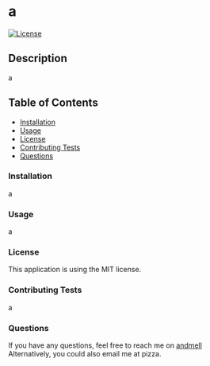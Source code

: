 # a
  [![License](https://img.shields.io/badge/License-MIT-yellow.svg)](https://opensource.org/licenses/MIT)
  ## Description
  a
  ## Table of Contents
  - [Installation](#installation)
  - [Usage](#usage)
  - [License](#license)
  - [Contributing Tests](#contributing-tests)
  - [Questions](#questions)

  ### Installation
  a

  ### Usage
  a
  ### License
  This application is using the MIT license.
  ### Contributing Tests
  a
  ### Questions
  If you have any questions, feel free to reach me on [andmell](https://www.github.com/andmell) <br>
  Alternatively, you could also email me at pizza.

